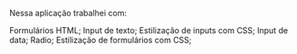 Nessa aplicação trabalhei com:

Formulários HTML;
Input de texto;
Estilização de inputs com CSS;
Input de data;
Radio;
Estilização de formulários com CSS;
